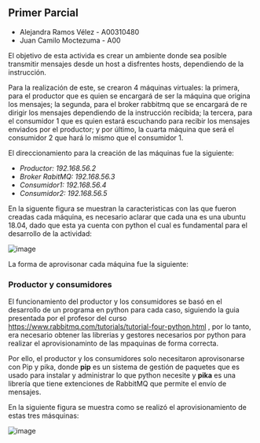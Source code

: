 ## Primer Parcial

- Alejandra Ramos Vélez - A00310480
- Juan Camilo Moctezuma - A00

El objetivo de esta activida es crear un ambiente donde sea posible transmitir mensajes desde un host a disfrentes hosts, dependiendo de la instrucción.

Para la realización de este, se crearon 4 máquinas virtuales: la primera, para el productor que es quien se encargará de ser la máquina que origina los mensajes; la segunda, para el broker rabbitmq que se encargará de re dirigir los mensajes dependiendo de la instrucción recibida; la tercera, para el consumidor 1 que es quien estará escuchando para recibir los mensajes enviados por el productor; y por último, la cuarta máquina que será el consumidor 2 que hará lo mismo que el consumidor 1.

El direccionamiento para la creación de las máquinas fue la siguiente:

- _Productor: 192.168.56.2_
- _Broker RabitMQ: 192.168.56.3_
- _Consumidor1: 192.168.56.4_
- _Consumidor2: 192.168.56.5_

En la siguente figura se muestran la caracteristicas con las que fueron creadas cada máquina, es necesario aclarar que cada una es una ubuntu 18.04, dado que esta ya cuenta con python el cual es fundamental para el desarrollo de la actividad:

![image](https://drive.google.com/uc?export=view&id=1amQ8jSHA79Sl7eCoWVfRvDOx9kNPoPyS)

La forma de aprovisonar cada máquina fue la siguiente:

### **Productor y consumidores**

El funcionamiento del productor y los consumidores se basó en el desarrollo de un programa en python para cada caso, siguiendo la guia presentada por el profesor del curso https://www.rabbitmq.com/tutorials/tutorial-four-python.html , por lo tanto, era necesario obtener las librerias y gestores necesarios por python para realizar el aprovisionaminto de las mpaquinas de forma correcta.

Por ello, el productor y los consumidores solo necesitaron aprovisonarse con Pip y pika, donde **pip** es un sistema de gestión de paquetes que es usado para instalar y administrar lo que python necesite y **pika** es una librería que tiene extenciones de RabbitMQ que permite el envío de mensajes.

En la siguiente figura se muestra como se realizó el aprovisionamiento de estas tres másquinas:

![image](https://drive.google.com/uc?export=view&id=1AdMsVMIwrXWi3ZhlmA_JyOTWUo08PfqC)
